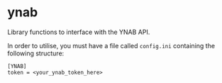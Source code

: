 # ynab
Library functions to interface with the YNAB API.

In order to utilise, you must have a file called `config.ini` containing the following structure:
```
[YNAB]
token = <your_ynab_token_here>
```
